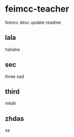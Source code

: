 # feimcc-teacher
feimcc desc
update readme
## lala
hahaha
## sec
three sad
## third
mkdir 
## zhdas
sa
